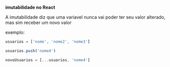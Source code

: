 **imutabilidade no React**

A imutabilidade diz que uma variavel nunca vai poder ter seu valor alterado,
mas sim receber um novo valor

exemplo:

```js
usuarios = ['nome', 'nome2', 'nome3']

usuarios.push('nome4')

novoUsuarios = [...usuarios, 'nome4']
```
